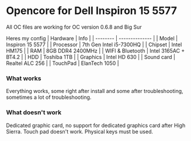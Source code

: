 # Opencore for Dell Inspiron 15 5577

All OC files are working for OC version 0.6.8 and Big Sur

Heres my config
| Hardware     | Info          |
| -------- | -------------- |
| Model | Inspiron 15 5577 |
| Processor | 7th Gen Intel i5-7300HQ |
| Chipset | Intel HM175 |
| RAM | 8GB DDR4 2400MHz |
| WIFI & Bluetooth | Intel 3165AC + BT4.2 |
| HDD | Toshiba 1TB |
| Graphics | Intel HD 630 |
| Sound card | Realtel ALC 256 |
| TouchPad | ElanTech 1050 |


### What works

Everything works, some right after install and some after troubleshooting, sometimes a lot of troubleshooting.

### What doesn't work

Dedicated graphic card, no support for dedicated graphics card after High Sierra.
Touch pad doesn't work. Physical keys must be used.

